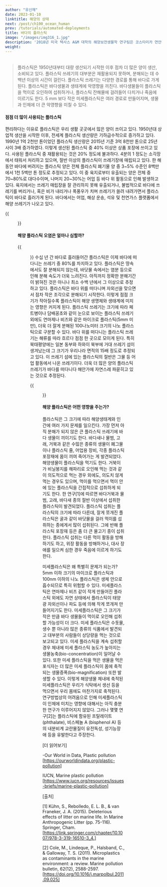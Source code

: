 ```yaml
---
author: "유신재"
date: 2023-01-10
linktitle: 해양의 상태
next: /post/ch100_ocean_human
prev: /tutorials/automated-deployments
title: 바다의 플라스틱
image: "/images/img316_1.jpg"
description: '2018년 미국 텍사스 A&M 대학의 해양보전생물학 연구팀은 코스타리카 연안에서 연구 중 숨쉬기 어려워하는 거북이를 우연히 만났다. 코에 무언가 있는 걸 발견한 연구진은 기생충이라 생각하며 이를 빼내려 했다. 거북이를 자세히 살펴본 연구진은 코에 플라스틱 빨대가 꽂혀있다는 걸 알고 놀라지 않을 수 없었다. 연구진은 빨대를 제거해 거북이를 무사히 돌려보냈지만, 여전히 수많은 해양생물이 플라스틱으로 인해 해를 입고 있다. 출처: YouTube / Christine Figgener / https://www.youtube.com/watch?v=4wH878t78bw '
weight: 
---
```


######

> 플라스틱은 1950년대부터 대량 생산되기 시작한 이후 점차 더 많은 양이 생산, 소비되고 있다.
> 플라스틱 쓰레기의 대부분은 재활용되지 못하며, 분해되는 데 수 백년 이상의 시간이 걸린다. 플라스틱 쓰레기는 다양한 경로를 통해 바다로 가게 된다.
> 플라스틱은 바다생물과 생태계에 악영향을 끼친다. 바다생물들이 플라스틱을 먹이로 오인하여 섭취하거나, 플라스틱 잔해물에 걸려들어 다치거나 죽음에 이르기도 한다. 
> 5 mm 보다 작은 미세플라스틱은 여러 경로로 만들어지며, 생물과 인체에 더 큰 악영향을 미칠 수 있다. 

#### 점점 더 많이 사용되는 플라스틱

편리하다는 이유로 플라스틱은 우리 생활 곳곳에서 많은 양이 쓰이고 있다. 1950년대 상업적 생산을 시작한 이후, 전세계 플라스틱 생산량은 기하급수적으로 증가하고 있다. 1990년 1억 2천만 톤이었던 플라스틱 생산량은 2015년 기준 3억 8천만 톤으로 25년 사이 3배 증가하였다. 이렇게 생산된 플라스틱 중 40% 이상은 상품 포장에 쓰이고 있다. 사용된 플라스틱 중 재활용되는 것은 20% 정도에 불과하다. 4분의 1 정도는 소각장에서 태워서 처리하고 있으며, 절반 이상의 플라스틱이 쓰레기장에 매립되고 있다. 
한 해 동안 바다에 버려지는 플라스틱 양은 전체 플라스틱 폐기물 양 중 3~5% 수준인 8백만에서 1천 5백만 톤 정도로 추정되고 있다. 이 중 육지로부터 유출되는 양은 전체 중 70~80%로 대다수이며, 나머지 20~30%는 어업 등 바다 위 활동으로 인해 발생하고 있다. 육지에서는 쓰레기 매립장을 잘 관리하지 못해 유출되거나, 불법적으로 바다에 쓰레기를 버리거나, 혹은 비가 내리거나 폭풍우가 치며 쓰레기가 쓸려 내려가면서 플라스틱이 바다로 흘러가게 된다. 바다에서는 어업, 해상 운송, 석유 및 천연가스 플랫폼에서 해양 쓰레기가 나오고 있다. 

{{<figure src="/images/img316_2.jpg" caption="바다에 떠다니는 플라스틱 잔해물 출처: 미국해양대기국 NOAA, MARINE DEBRIS PROGRAM, public domain">}}


#### 해양 플라스틱 오염은 얼마나 심할까?

{{<figure src="/images/img316_3.jpg" caption="ⓒ 유채원">}}
수십 년 간 바다로 흘러들어간 플라스틱은 이제 바다에 떠다니는 쓰레기 중 80%를 차지하고 있다. 플라스틱은 땅속에서도 잘 분해되지 않는데, 바닷물 속에서는 염분 등으로 인해 분해 속도가 더욱 느려진다. 아직까지 정확한 분해기간이 밝혀진 것은 아니나 최소 수백 년에서 그 이상으로 추정하고 있다.
플라스틱은 바다 위를 떠다니며 자외선을 맞으면서 점차 작은 조각으로 분해되기 시작한다. 이렇게 점점 크기가 작아질수록 플라스틱이 해양 생명체와 생태계에 미치는 영향은 커지게 된다. 플라스틱 쓰레기는 크기에 따라 페트병이나 담배꽁초와 같이 눈으로 보이는 플라스틱 쓰레기 외에도 연마제나 비즈와 같은 마이크로 플라스틱(5mm 미만), 더욱 더 잘게 분해된 100나노미터 크기의 나노 플라스틱으로 구분할 수 있다. 
바다 위를 떠다니는 플라스틱 쓰레기는 해류를 따라 흐르다 점점 한 곳으로 모이게 된다. 특히 북태평양에는 일본 동부와 하와이 북부에 거대 쓰레기 섬이 생겨났는데 그 크기가 우리나라 면적의 15배 정도로 추정되고 있다. 이 쓰레기 섬에 있는 플라스틱의 절반은 그물 등 어업 활동에서 나온 쓰레기이다. 더욱 더 많은 양의 플라스틱 쓰레기가 바다를 떠다니다 해안가에 자연스레 파묻히고 있는 것으로 추정된다.

{{<figure src="/images/img316_4.jpg" caption="거북이가 비닐봉지를 해파리로 오인해 물고 있다. 출처: Shutterstock ">}}


#### 해양 플라스틱은 어떤 영향을 주는가?

플라스틱은 그 크기에 따라 해양생태계와 인간에 여러 가지 문제를 일으킨다. 가장 먼저 아직 분해가 되지 않은 큰 플라스틱 쓰레기에 바다 생물이 끼이기도 한다. 바다새나 물범, 고래, 거북과 같은 수많은 종류의 생물이 폐그물이나 플라스틱 줄, 어업용 장비, 각종 플라스틱 포장재에 몸이 끼여 죽어가는 게 발견되었다. 
해양생물이 플라스틱을 먹기도 한다. 거북이가 비닐봉지를 해파리로 오인해 먹는 것과 같이 의도적으로 먹는 경우 외에도, 의도치 않게 먹는 경우도 있으며, 먹이를 먹으면서 먹이 안에 있는 플라스틱을 간접적으로 섭취하게 되기도 한다. 한 연구[1]에 따르면 바다거북과 물범, 고래, 바다새 종의 절반 이상에서 섭취한 플라스틱이 발견되었다. 플라스틱 섭취는 플라스틱의 크기에 따라 다른데, 잘게 쪼개진 플라스틱은 굴과 같이 바닷물을 걸러 먹이를 섭취하는 종에게서 많이 섭취된다. 그에 반해 플라스틱 포장재 등은 좀 더 큰 물고기 종이 섭취한다. 플라스틱 섭취는 다른 먹이 활동을 방해하기도 하고, 위장 활동을 방해하거나, 대사 장애를 일으켜 심한 경우 죽음에 이르게 하기도 한다.

미세플라스틱은 왜 특별히 문제가 되는가?
 5mm 이하 크기의 마이크로 플라스틱과 100nm 이하의 나노 플라스틱은 생체 안으로 흡수되므로 특히 위험할 수 있다. 미세플라스틱은 연마제나 비즈 같이 작게 만들어진 플라스틱 외에도 자연 상태에서 플라스틱이 태양광 자외선이나 파도 등에 의해 작게 쪼개져 만들어지기도 한다. 미세플라스틱은 그 크기가 작은 만큼 바다 생물들이 먹이로 오인해 섭취할 가능성이 더 크다. 미세 플라스틱은 수돗물, 생수 뿐 아니라 많은 종류의 식품에서 발견되고 대부분의 사람들이 상당량을 먹는 것으로 보고되고 있다. 
미세 플라스틱을 계속 섭취할 경우 체내에 미세 플라스틱 농도가 높아지는 생물농축(bio-concentration)이 일어날 수 있다. 또한 미세 플라스틱을 먹은 생물을 먹은 포식자는 더 많은 미세 플라스틱이 몸에 축적되는 생물증폭(bio-magnification) 또한 발생할 수 있다. 이렇게 해양생물 체내에 축적된 미세플라스틱은 우리가 식탁에서 생선 등을 먹으면서 우리 몸에도 마찬가지로 축적된다. 
연구방법상의 어려움으로 인해 미세플라스틱이 인체에 미치는 영향에 대해서는 아직 충분한 연구가 이루어지지 않았다. 그러나 몇몇 연구[2]는 플라스틱에 함유된 프탈레이트(phthalate), 비스페놀 A (bisphenol A) 등의 내분비계 교란물질이 유전독성, 성기능장애 등을 유발한다고 주장한다. 




[더 읽어보기]

-Our World in Data, Plastic pollution [https://ourworldindata.org/plastic-pollution]

IUCN, Marine plastic pollution [https://www.iucn.org/resources/issues-briefs/marine-plastic-pollution]

[출처]

[1] Kühn, S., Rebolledo, E. L. B., & van Franeker, J. A. (2015). Deleterious effects of litter on marine life. In Marine Anthropogenic Litter (pp. 75-116). Springer, Cham. [https://link.springer.com/chapter/10.1007/978-3-319-16510-3_4.]

[2] Cole, M., Lindeque, P., Halsband, C., & Galloway, T. S. (2011). Microplastics as contaminants in the marine environment: a review. Marine pollution bulletin, 62(12), 2588-2597. [https://doi.org/10.1016/j.marpolbul.2011.09.025]